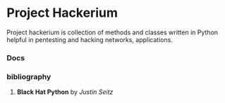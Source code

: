 # Project Hackerium

Project hackerium is collection of methods and classes written in Python helpful in pentesting and hacking networks, applications.

### Docs

### bibliography

1.  **Black Hat Python** by _Justin Seitz_ 